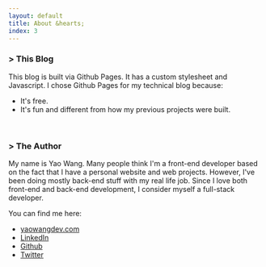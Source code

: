 ```yaml
---
layout: default
title: About &hearts;
index: 3
---
```


### > This Blog
This blog is built via Github Pages. It has a custom stylesheet and Javascript. I chose Github Pages for my technical blog because:
* It's free.
* It's fun and different from how my previous projects were built.

<br/>

### > The Author
My name is Yao Wang. Many people think I'm a front-end developer based on the fact that I have a personal website and web projects. However, I've been doing mostly back-end stuff with my real life job. Since I love both front-end and back-end development, I consider myself a full-stack developer.

You can find me here:
* [yaowangdev.com](http://yaowangdev.com)
* [LinkedIn](https://www.linkedin.com/in/wangyaooo)
* [Github](https://github.com/superyaooo)
* [Twitter](https://twitter.com/YaoWDev)
